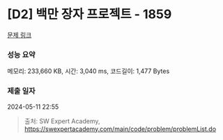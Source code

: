 # [D2] 백만 장자 프로젝트 - 1859 

[문제 링크](https://swexpertacademy.com/main/code/problem/problemDetail.do?contestProbId=AV5LrsUaDxcDFAXc) 

### 성능 요약

메모리: 233,660 KB, 시간: 3,040 ms, 코드길이: 1,477 Bytes

### 제출 일자

2024-05-11 22:55



> 출처: SW Expert Academy, https://swexpertacademy.com/main/code/problem/problemList.do